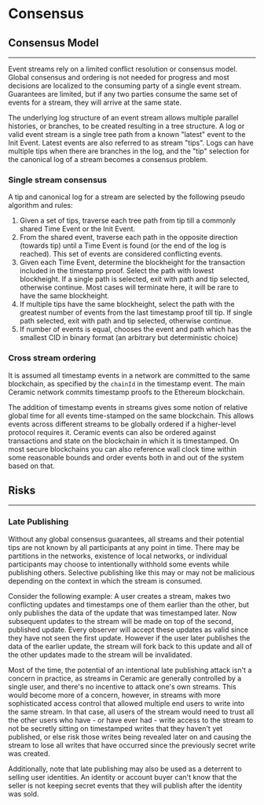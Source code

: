 # Consensus

## Consensus Model

---

Event streams rely on a limited conflict resolution or consensus model. Global consensus and ordering is not needed for progress and most decisions are localized to the consuming party of a single event stream. Guarantees are limited, but if any two parties consume the same set of events for a stream, they will arrive at the same state. 

The underlying log structure of an event stream allows multiple parallel histories, or branches, to be created resulting in a tree structure. A log or valid event stream is a single tree path from a known "latest" event to the Init Event. Latest events are also referred to as stream "tips". Logs can have multiple tips when there are branches in the log, and the "tip" selection for the canonical log of a stream becomes a consensus problem. 

### Single stream consensus

A tip and canonical log for a stream are selected by the following pseudo algorithm and rules: 

1. Given a set of tips, traverse each tree path from tip till a commonly shared Time Event or the Init Event. 
2. From the shared event, traverse each path in the opposite direction (towards tip) until a Time Event is found (or the end of the log is reached). This set of events are considered conflicting events.
3. Given each Time Event, determine the blockheight for the transaction included in the timestamp proof. Select the path with lowest blockheight. If a single path is selected, exit with path and tip selected, otherwise continue. Most cases will terminate here, it will be rare to have the same blockheight.
4. If multiple tips have the same blockheight, select the path with the greatest number of events from the last timestamp proof till tip. If single path selected, exit with path and tip selected, otherwise continue.
5. If number of events is equal, chooses the event and path which has the smallest CID in binary format (an arbitrary but deterministic choice)

### Cross stream ordering

It is assumed all timestamp events in a network are committed to the same blockchain, as specified by the `chainId` in the timestamp event. The main Ceramic network commits timestamp proofs to the Ethereum blockchain. 

The addition of timestamp events in streams gives some notion of relative global time for all events time-stamped on the same blockchain. This allows events across different streams to be globally ordered if a higher-level protocol requires it. Ceramic events can also be ordered against transactions and state on the blockchain in which it is timestamped. On most secure blockchains you can also reference wall clock time within some reasonable bounds and order events both in and out of the system based on that. 

## Risks

---

### Late Publishing

Without any global consensus guarantees, all streams and their potential tips are not known by all participants at any point in time. There may be partitions in the networks, existence of local networks, or individual participants may choose to intentionally withhold some events while publishing others. Selective publishing like this may or may not be malicious depending on the context in which the stream is consumed.

Consider the following example: A user creates a stream, makes two conflicting updates and timestamps one of them earlier than the other, but only publishes the data of the update that was timestamped later. Now subsequent updates to the stream will be made on top of the second, published update. Every observer will accept these updates as valid since they have not seen the first update. However if the user later publishes the data of the earlier update, the stream will fork back to this update and all of the other updates made to the stream will be invalidated.

Most of the time, the potential of an intentional late publishing attack isn't a concern in practice, as streams in Ceramic are generally controlled by a single user, and there's no incentive to attack one's own streams. This would become more of a concern, however, in streams with more sophisticated access control that allowed multiple end users to write into the same stream.  In that case, all users of the stream would need to trust all the other users who have - or have ever had - write access to the stream to not be secretly sitting on timestamped writes that they haven't yet published, or else risk those writes being revealed later on and causing the stream to lose all writes that have occurred since the previously secret write was created.

Additionally, note that late publishing may also be used as a deterrent to selling user identities. An identity or account buyer can't know that the seller is not keeping secret events that they will publish after the identity was sold.
